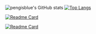 ![pengisblue's GitHub stats](https://github-readme-stats.vercel.app/api?username=pengisblue&count_private=true&show_icons=true&theme=blueberry&hide_border=false&hide=issues) 
[![Top Langs](https://github-readme-stats.vercel.app/api/top-langs/?username=pengisblue&layout=compact&theme=blueberry)](https://github.com/anuraghazra/github-readme-stats)

[![Readme Card](https://github-readme-stats.vercel.app/api/pin/?username=pengisblue&repo=TIL&show_owner=true&theme=react&hide_description=false)](https://github.com/pengisblue/TIL)

[![Readme Card](https://github-readme-stats.vercel.app/api/pin/?username=pengisblue&repo=AlgorithmStudy&show_owner=true&theme=react&hide_description=false)](https://github.com/pengisblue/AlgorithmStudy)

<!---
pengisblue/pengisblue is a ✨ special ✨ repository because its `README.md` (this file) appears on your GitHub profile.
You can click the Preview link to take a look at your changes.
--->
